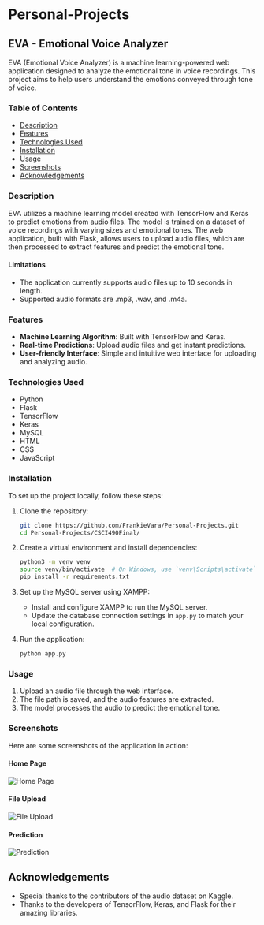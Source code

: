 # Personal-Projects

## EVA - Emotional Voice Analyzer

EVA (Emotional Voice Analyzer) is a machine learning-powered web application designed to analyze the emotional tone in voice recordings. This project aims to help users understand the emotions conveyed through tone of voice.

### Table of Contents
- [Description](#description)
- [Features](#features)
- [Technologies Used](#technologies-used)
- [Installation](#installation)
- [Usage](#usage)
- [Screenshots](#screenshots)
- [Acknowledgements](#acknowledgements)

### Description
EVA utilizes a machine learning model created with TensorFlow and Keras to predict emotions from audio files. The model is trained on a dataset of voice recordings with varying sizes and emotional tones. The web application, built with Flask, allows users to upload audio files, which are then processed to extract features and predict the emotional tone.

#### Limitations
- The application currently supports audio files up to 10 seconds in length.
- Supported audio formats are .mp3, .wav, and .m4a.

### Features
- **Machine Learning Algorithm**: Built with TensorFlow and Keras.
- **Real-time Predictions**: Upload audio files and get instant predictions.
- **User-friendly Interface**: Simple and intuitive web interface for uploading and analyzing audio.

### Technologies Used
- Python
- Flask
- TensorFlow
- Keras
- MySQL
- HTML
- CSS
- JavaScript

### Installation
To set up the project locally, follow these steps:

1. Clone the repository:
    ```bash
    git clone https://github.com/FrankieVara/Personal-Projects.git
    cd Personal-Projects/CSCI490Final/
    ```

2. Create a virtual environment and install dependencies:
    ```bash
    python3 -m venv venv
    source venv/bin/activate  # On Windows, use `venv\Scripts\activate`
    pip install -r requirements.txt
    ```

3. Set up the MySQL server using XAMPP:
    - Install and configure XAMPP to run the MySQL server.
    - Update the database connection settings in `app.py` to match your local configuration.

4. Run the application:
    ```bash
    python app.py
    ```

### Usage
1. Upload an audio file through the web interface.
2. The file path is saved, and the audio features are extracted.
3. The model processes the audio to predict the emotional tone.

### Screenshots
Here are some screenshots of the application in action:

#### Home Page
![Home Page](./screenshots/Screenshot1.png)

#### File Upload
![File Upload](./screenshots/Screenshot2.png)

#### Prediction
![Prediction](./screenshots/Screenshot3.png)

## Acknowledgements
- Special thanks to the contributors of the audio dataset on Kaggle.
- Thanks to the developers of TensorFlow, Keras, and Flask for their amazing libraries.


